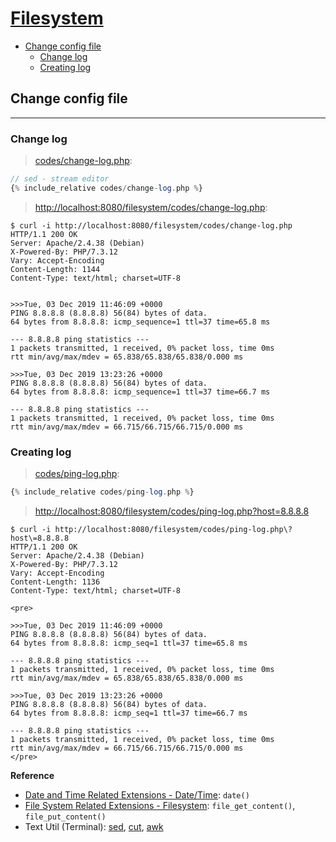 # [Filesystem](http://php.net/manual/en/book.filesystem.php)

- [Change config file](#change-config-file)
  - [Change log](#change-log)
  - [Creating log](#creating-log)

## Change config file

---

### Change log

> [codes/change-log.php](codes/change-log.php):

```php
// sed - stream editor
{% include_relative codes/change-log.php %}
```

> [http://localhost:8080/filesystem/codes/change-log.php](http://localhost:8080/filesystem/codes/change-log.php):

```
$ curl -i http://localhost:8080/filesystem/codes/change-log.php
HTTP/1.1 200 OK
Server: Apache/2.4.38 (Debian)
X-Powered-By: PHP/7.3.12
Vary: Accept-Encoding
Content-Length: 1144
Content-Type: text/html; charset=UTF-8


>>>Tue, 03 Dec 2019 11:46:09 +0000
PING 8.8.8.8 (8.8.8.8) 56(84) bytes of data.
64 bytes from 8.8.8.8: icmp_sequence=1 ttl=37 time=65.8 ms

--- 8.8.8.8 ping statistics ---
1 packets transmitted, 1 received, 0% packet loss, time 0ms
rtt min/avg/max/mdev = 65.838/65.838/65.838/0.000 ms

>>>Tue, 03 Dec 2019 13:23:26 +0000
PING 8.8.8.8 (8.8.8.8) 56(84) bytes of data.
64 bytes from 8.8.8.8: icmp_sequence=1 ttl=37 time=66.7 ms

--- 8.8.8.8 ping statistics ---
1 packets transmitted, 1 received, 0% packet loss, time 0ms
rtt min/avg/max/mdev = 66.715/66.715/66.715/0.000 ms
```

### Creating log

> [codes/ping-log.php](codes/ping-log.php):

```php
{% include_relative codes/ping-log.php %}
```

> [http://localhost:8080/filesystem/codes/ping-log.php\?host\=8.8.8.8](http://localhost:8080/filesystem/codes/ping-log.php?host=8.8.8.8)

```
$ curl -i http://localhost:8080/filesystem/codes/ping-log.php\?host\=8.8.8.8
HTTP/1.1 200 OK
Server: Apache/2.4.38 (Debian)
X-Powered-By: PHP/7.3.12
Vary: Accept-Encoding
Content-Length: 1136
Content-Type: text/html; charset=UTF-8

<pre>

>>>Tue, 03 Dec 2019 11:46:09 +0000
PING 8.8.8.8 (8.8.8.8) 56(84) bytes of data.
64 bytes from 8.8.8.8: icmp_seq=1 ttl=37 time=65.8 ms

--- 8.8.8.8 ping statistics ---
1 packets transmitted, 1 received, 0% packet loss, time 0ms
rtt min/avg/max/mdev = 65.838/65.838/65.838/0.000 ms

>>>Tue, 03 Dec 2019 13:23:26 +0000
PING 8.8.8.8 (8.8.8.8) 56(84) bytes of data.
64 bytes from 8.8.8.8: icmp_seq=1 ttl=37 time=66.7 ms

--- 8.8.8.8 ping statistics ---
1 packets transmitted, 1 received, 0% packet loss, time 0ms
rtt min/avg/max/mdev = 66.715/66.715/66.715/0.000 ms
</pre>
```

**Reference**

- [Date and Time Related Extensions - Date/Time](http://php.net/manual/en/book.datetime.php): `date()`
- [File System Related Extensions - Filesystem](http://php.net/manual/en/ref.filesystem.php): `file_get_content()`, `file_put_content()`
- Text Util (Terminal): [sed](https://www.gnu.org/software/sed/manual/sed.html), [cut](https://www.gnu.org/software/coreutils/manual/html_node/cut-invocation.html), [awk](https://www.gnu.org/software/gawk/manual/gawk.html)
